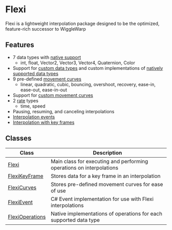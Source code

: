 # Flexi
Flexi is a lightweight interpolation package designed to be the optimized, feature-rich successor to WiggleWarp

## Features
- 7 data types with [native support](FlexiOperations/FlexiOperations.md)
  - int, float, Vector2, Vector3, Vector4, Quaternion, Color
- Support for [custom data types](Flexi/InterpolateGeneric.md) and custom implementations of [natively supported data types](FlexiOperations/FlexiOperations.md)
- 9 pre-defined [movement curves](FlexiCurves/FlexiCurves.md)
  - linear, quadratic, cubic, bouncing, overshoot, recovery, ease-in, ease-out, ease-in-out
- Support for [custom movement curves](FlexiKeyFrame/FlexiKeyFrameConstructor.md)
- 2 [rate](Flexi/Rate.md) types
  - time, speed
- Pausing, resuming, and canceling interpolations
- [Interpolation events](FlexiEvent/FlexiEvent.md)
- [Interpolation with key frames](FlexiKeyFrame/FlexiKeyFrame.md)

## Classes
| Class | Description
| - | - |
| [Flexi](Flexi/Flexi.md) | Main class for executing and performing operations on interpolations |
| [FlexiKeyFrame](FlexiKeyFrame/FlexiKeyFrame.md) | Stores data for a key frame in an interpolation |
| [FlexiCurves](FlexiCurves/FlexiCurves.md) | Stores pre-defined movement curves for ease of use |
| [FlexiEvent](FlexiEvent/FlexiEvent.md) | C# Event implementation for use with Flexi interpolations |
| [FlexiOperations](FlexiOperations/FlexiOperations.md) | Native implementations of operations for each supported data type |
